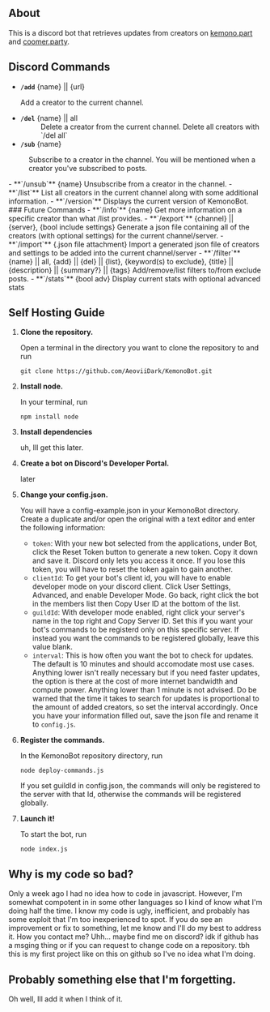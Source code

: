 ## About
This is a discord bot that retrieves updates from creators on [kemono.part](https://kemono.su) and [coomer.party](https://coomer.su). 

## Discord Commands
- **`/add`** {name} || {url}
   <dl>Add a creator to the current channel.</dl>
- **`/del`** {name} || all
   <dd>Delete a creator from the current channel. Delete all creators with `/del all`</dd>
- **`/sub`** {name}
<dl>
   <dd>Subscribe to a creator in the channel. You will be mentioned when a creator you've subscribed to posts.</dd>
</dl>
- **`/unsub`** {name}
   Unsubscribe from a creator in the channel.
- **`/list`** 
   List all creators in the current channel along with some additional information.
- **`/version`**
   Displays the current version of KemonoBot.
### Future Commands
- **`/info`** {name}
   Get more information on a specific creator than what /list provides.
- **`/export`** {channel} || {server}, {bool include settings}
   Generate a json file containing all of the creators (with optional settings) for the current channel/server.
- **`/import`** {.json file attachment}
   Import a generated json file of creators and settings to be added into the current channel/server
- **`/filter`** {name} || all, {add} || {del} || {list}, {keyword(s) to exclude}, {title} || {description} || {summary?} || {tags}
   Add/remove/list filters to/from exclude posts.
- **`/stats`** {bool adv}
   Display current stats with optional advanced stats

## Self Hosting Guide
1. **Clone the repository.**

   Open a terminal in the directory you want to clone the repository to and run 
   ```
   git clone https://github.com/AeoviiDark/KemonoBot.git
   ```

2. **Install node.**

   In your terminal, run 
   ```
   npm install node
   ```

3. **Install dependencies**

   uh, Ill get this later.

4. **Create a bot on Discord's Developer Portal.**

   later

5. **Change your config.json.**

   You will have a config-example.json in your KemonoBot directory. Create a duplicate and/or open the original with a text editor and enter the following information:
   - `token`: With your new bot selected from the applications, under Bot, click the Reset Token button to generate a new token. Copy it down and save it. Discord only lets you access it once. If you lose this token, you will have to reset the token again to gain another.
   - `clientId`: To get your bot's client id, you will have to enable developer mode on your discord client. Click User Settings, Advanced, and enable Developer Mode. Go back, right click the bot in the members list then Copy User ID at the bottom of the list. 
   - `guildId`:  With developer mode enabled, right click your server's name in the top right and Copy Server ID. Set this if you want your bot's commands to be registerd only on this specific server. If instead you want the commands to be registered globally, leave this value blank.
   - `interval`: This is how often you want the bot to check for updates. The default is 10 minutes and should accomodate most use cases. Anything lower isn't really necessary but if you need faster updates, the option is there at the cost of more internet bandwidth and compute power. Anything lower than 1 minute is not advised. Do be warned that the time it takes to search for updates is proportional to the amount of added creators, so set the interval accordingly. 
   Once you have your information filled out, save the json file and rename it to `config.js`.

6. **Register the commands.**

   In the KemonoBot repository directory, run 
   ```
   node deploy-commands.js
   ```
   If you set guildId in config.json, the commands will only be registered to the server with that Id, otherwise the commands will be registered globally.

7. **Launch it!**

   To start the bot, run
   ```
   node index.js
   ``` 

## Why is my code so bad?

   Only a week ago I had no idea how to code in javascript. However, I'm somewhat compotent in in some other languages so I kind of know what I'm doing half the time. I know my code is ugly, inefficient, and probably has some exploit that I'm too inexperienced to spot. If you do see an improvement or fix to something, let me know and I'll do my best to address it. How you contact me? Uhh... maybe find me on discord? idk if github has a msging thing or if you can request to change code on a repository. tbh this is my first project like on this on github so I've no idea what I'm doing. 

## Probably something else that I'm forgetting.

   Oh well, Ill add it when I think of it.
